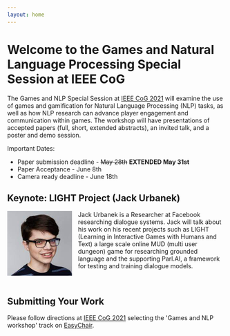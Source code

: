 ```yaml
---
layout: home
---
```


# Welcome to the Games and Natural Language Processing Special Session at IEEE CoG

The Games and NLP Special Session at [IEEE CoG 2021](https://ieee-cog.org/2021/) will examine the use of games and gamification
for Natural Language Processing (NLP) tasks, as well as how NLP research can
advance player engagement and communication within games. The workshop will have
presentations of accepted papers (full, short, extended abstracts), an invited
talk, and a poster and demo session. 

Important Dates:

- Paper submission deadline - ~~May 28th~~ **EXTENDED May 31st**
- Paper Acceptance - June 8th
- Camera ready deadline - June 18th


## Keynote: LIGHT Project (Jack Urbanek)

<img style='float:left; margin-right:1em;' src="ju.png" />

Jack Urbanek is a Researcher at Facebook researching dialogue systems.  Jack
will talk about his work on his recent projects such as LIGHT (Learning in
Interactive Games with Humans and Text)  a large scale online MUD (multi user
dungeon) game for researching grounded language and the supporting Parl.AI, a
framework for testing and training dialogue models.

<div style='clear:both;'><br /></div>

## Submitting Your Work

Please follow directions at [IEEE CoG 2021](https://ieee-cog.org/2021/) selecting the 'Games and NLP workshop' track on [EasyChair](https://easychair.org/conferences/?conf=ieeecog2021).
